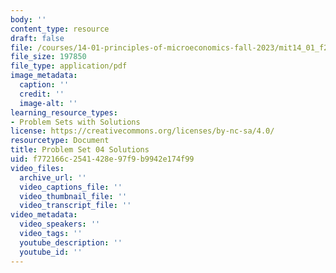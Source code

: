 ```yaml
---
body: ''
content_type: resource
draft: false
file: /courses/14-01-principles-of-microeconomics-fall-2023/mit14_01_f23_pset4sol.pdf
file_size: 197850
file_type: application/pdf
image_metadata:
  caption: ''
  credit: ''
  image-alt: ''
learning_resource_types:
- Problem Sets with Solutions
license: https://creativecommons.org/licenses/by-nc-sa/4.0/
resourcetype: Document
title: Problem Set 04 Solutions
uid: f772166c-2541-428e-97f9-b9942e174f99
video_files:
  archive_url: ''
  video_captions_file: ''
  video_thumbnail_file: ''
  video_transcript_file: ''
video_metadata:
  video_speakers: ''
  video_tags: ''
  youtube_description: ''
  youtube_id: ''
---
```

